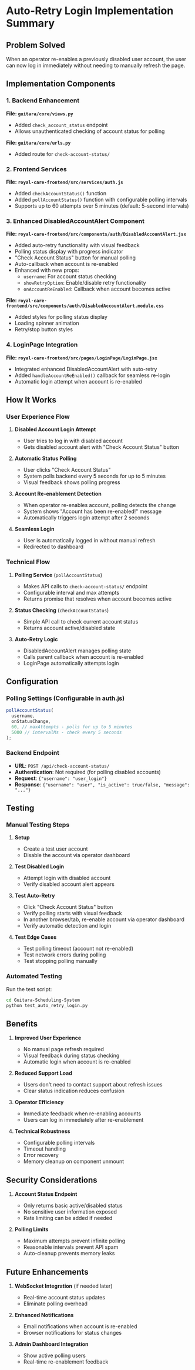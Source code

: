 # Auto-Retry Login Implementation Summary

## Problem Solved

When an operator re-enables a previously disabled user account, the user can now log in immediately without needing to manually refresh the page.

## Implementation Components

### 1. Backend Enhancement

**File: `guitara/core/views.py`**

- Added `check_account_status` endpoint
- Allows unauthenticated checking of account status for polling

**File: `guitara/core/urls.py`**

- Added route for `check-account-status/`

### 2. Frontend Services

**File: `royal-care-frontend/src/services/auth.js`**

- Added `checkAccountStatus()` function
- Added `pollAccountStatus()` function with configurable polling intervals
- Supports up to 60 attempts over 5 minutes (default: 5-second intervals)

### 3. Enhanced DisabledAccountAlert Component

**File: `royal-care-frontend/src/components/auth/DisabledAccountAlert.jsx`**

- Added auto-retry functionality with visual feedback
- Polling status display with progress indicator
- "Check Account Status" button for manual polling
- Auto-callback when account is re-enabled
- Enhanced with new props:
  - `username`: For account status checking
  - `showRetryOption`: Enable/disable retry functionality
  - `onAccountReEnabled`: Callback when account becomes active

**File: `royal-care-frontend/src/components/auth/DisabledAccountAlert.module.css`**

- Added styles for polling status display
- Loading spinner animation
- Retry/stop button styles

### 4. LoginPage Integration

**File: `royal-care-frontend/src/pages/LoginPage/LoginPage.jsx`**

- Integrated enhanced DisabledAccountAlert with auto-retry
- Added `handleAccountReEnabled()` callback for seamless re-login
- Automatic login attempt when account is re-enabled

## How It Works

### User Experience Flow

1. **Disabled Account Login Attempt**

   - User tries to log in with disabled account
   - Gets disabled account alert with "Check Account Status" button

2. **Automatic Status Polling**

   - User clicks "Check Account Status"
   - System polls backend every 5 seconds for up to 5 minutes
   - Visual feedback shows polling progress

3. **Account Re-enablement Detection**

   - When operator re-enables account, polling detects the change
   - System shows "Account has been re-enabled!" message
   - Automatically triggers login attempt after 2 seconds

4. **Seamless Login**
   - User is automatically logged in without manual refresh
   - Redirected to dashboard

### Technical Flow

1. **Polling Service** (`pollAccountStatus`)

   - Makes API calls to `check-account-status/` endpoint
   - Configurable interval and max attempts
   - Returns promise that resolves when account becomes active

2. **Status Checking** (`checkAccountStatus`)

   - Simple API call to check current account status
   - Returns account active/disabled state

3. **Auto-Retry Logic**
   - DisabledAccountAlert manages polling state
   - Calls parent callback when account is re-enabled
   - LoginPage automatically attempts login

## Configuration

### Polling Settings (Configurable in auth.js)

```javascript
pollAccountStatus(
  username,
  onStatusChange,
  60, // maxAttempts - polls for up to 5 minutes
  5000 // intervalMs - check every 5 seconds
);
```

### Backend Endpoint

- **URL**: `POST /api/check-account-status/`
- **Authentication**: Not required (for polling disabled accounts)
- **Request**: `{"username": "user_login"}`
- **Response**: `{"username": "user", "is_active": true/false, "message": "..."}`

## Testing

### Manual Testing Steps

1. **Setup**

   - Create a test user account
   - Disable the account via operator dashboard

2. **Test Disabled Login**

   - Attempt login with disabled account
   - Verify disabled account alert appears

3. **Test Auto-Retry**

   - Click "Check Account Status" button
   - Verify polling starts with visual feedback
   - In another browser/tab, re-enable account via operator dashboard
   - Verify automatic detection and login

4. **Test Edge Cases**
   - Test polling timeout (account not re-enabled)
   - Test network errors during polling
   - Test stopping polling manually

### Automated Testing

Run the test script:

```bash
cd Guitara-Scheduling-System
python test_auto_retry_login.py
```

## Benefits

1. **Improved User Experience**

   - No manual page refresh required
   - Visual feedback during status checking
   - Automatic login when account is re-enabled

2. **Reduced Support Load**

   - Users don't need to contact support about refresh issues
   - Clear status indication reduces confusion

3. **Operator Efficiency**

   - Immediate feedback when re-enabling accounts
   - Users can log in immediately after re-enablement

4. **Technical Robustness**
   - Configurable polling intervals
   - Timeout handling
   - Error recovery
   - Memory cleanup on component unmount

## Security Considerations

1. **Account Status Endpoint**

   - Only returns basic active/disabled status
   - No sensitive user information exposed
   - Rate limiting can be added if needed

2. **Polling Limits**
   - Maximum attempts prevent infinite polling
   - Reasonable intervals prevent API spam
   - Auto-cleanup prevents memory leaks

## Future Enhancements

1. **WebSocket Integration** (if needed later)

   - Real-time account status updates
   - Eliminate polling overhead

2. **Enhanced Notifications**

   - Email notifications when account is re-enabled
   - Browser notifications for status changes

3. **Admin Dashboard Integration**
   - Show active polling users
   - Real-time re-enablement feedback
